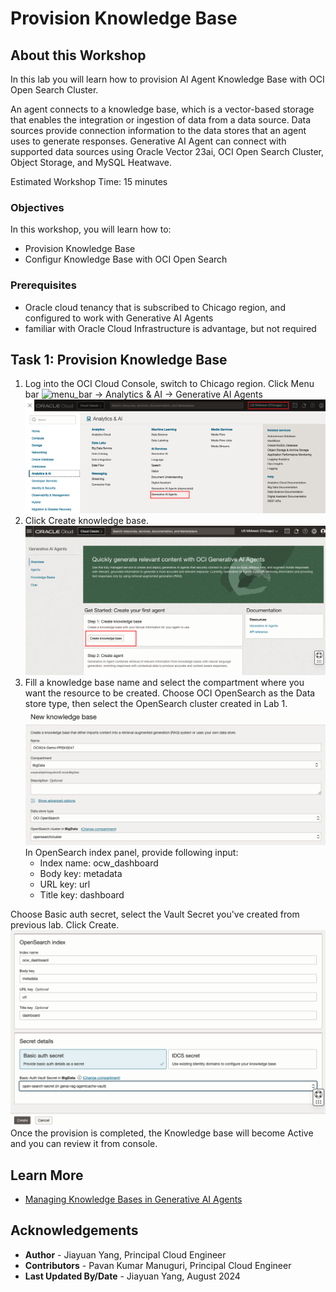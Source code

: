 # Provision Knowledge Base

## About this Workshop

In this lab you will learn how to provision AI Agent Knowledge Base with OCI Open Search Cluster.

An agent connects to a knowledge base, which is a vector-based storage that enables the integration or ingestion of data from a data source. Data sources provide connection information to the data stores that an agent uses to generate responses.
Generative AI Agent can connect with supported data sources using Oracle Vector 23ai, OCI Open Search Cluster, Object Storage, and MySQL Heatwave.

Estimated Workshop Time: 15 minutes


### Objectives

In this workshop, you will learn how to:
* Provision Knowledge Base
* Configur Knowledge Base with OCI Open Search


### Prerequisites

* Oracle cloud tenancy that is subscribed to Chicago region, and configured to work with Generative AI Agents
* familiar with Oracle Cloud Infrastructure is advantage, but not required


## Task 1: Provision Knowledge Base
1. Log into the OCI Cloud Console, switch to Chicago region. Click Menu bar ![menu_bar](./images/menu_bar.png ) -> Analytics & AI -> Generative AI Agents
![oci_console](./images/oci_console.png )
2. Click Create knowledge base.
![agent_console](./images/agent_console.png )
3. Fill a knowledge base name and select the compartment where you want the resource to be created. Choose OCI OpenSearch as the Data store type, then select the OpenSearch cluster created in Lab 1.
![create_kb](./images/create_kb_1.png )
   In OpenSearch index panel, provide following input:
    - Index name: ocw_dashboard
    - Body key: metadata
    - URL key: url
    - Title key: dashboard 

  Choose Basic auth secret, select the Vault Secret you've created from previous lab. Click Create.
![create_kb](./images/create_kb_2.png )
Once the provision is completed, the Knowledge base will become Active and you can review it from console.


## Learn More

* [Managing Knowledge Bases in Generative AI Agents](https://docs.public.oneportal.content.oci.oraclecloud.com/en-us/iaas/Content/generative-ai-agents/knowledge-bases.htm)


## Acknowledgements
* **Author** - Jiayuan Yang, Principal Cloud Engineer 
* **Contributors** -  Pavan Kumar Manuguri, Principal Cloud Engineer
* **Last Updated By/Date** - Jiayuan Yang, August 2024

